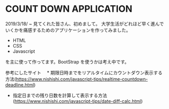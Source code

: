 # COUNT DOWN APPLICATION
2019/3/18/ ~
見てくれた皆さん、初めまして。
大学生活がどれほど早く進んでいくかを痛感するためのアプリケーションを作ってみました。

* HTML
* CSS
* Javascript

を主に使って作ってます。BootStrap を使うかは考え中です。

参考にしたサイト
　* 期限日時までをリアルタイムにカウントダウン表示する方法(https://www.nishishi.com/javascript-tips/realtime-countdown-deadline.html)
  * 指定日までの残り日数を計算して表示する方法(https://www.nishishi.com/javascript-tips/date-diff-calc.html)
